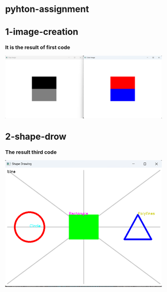 # pyhton-assignment

# 1-image-creation
### It is the result of first code
![Reference Image ](/images/image-creation.png)




# 2-shape-drow
### The result third code 

![Reference Image ](/images/shape-drawing.png)


